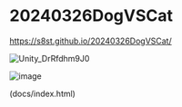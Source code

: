 # 20240326DogVSCat

https://s8st.github.io/20240326DogVSCat/  



![Unity_DrRfdhm9J0](https://github.com/s8st/20240326DogVSCat/assets/153998744/34243983-5401-4c77-b311-6c3ceac6c2a6)


![image](https://github.com/s8st/20240326DogVSCat/assets/153998744/4807eb49-10e5-477b-8bec-53525745dd45)  


(docs/index.html)
